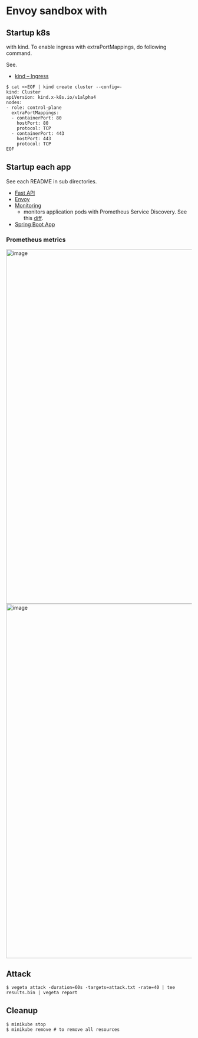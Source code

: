 # Envoy sandbox with

## Startup k8s

with kind.
To enable ingress with extraPortMappings, do following command.

See.
- [kind – Ingress](https://kind.sigs.k8s.io/docs/user/ingress)

```shell
$ cat <<EOF | kind create cluster --config=-
kind: Cluster
apiVersion: kind.x-k8s.io/v1alpha4
nodes:
- role: control-plane
  extraPortMappings:
  - containerPort: 80
    hostPort: 80
    protocol: TCP
  - containerPort: 443
    hostPort: 443
    protocol: TCP
EOF
```

## Startup each app

See each README in sub directories.

- [Fast API](./fastapi)
- [Envoy](./envoy)
- [Monitoring](./monitoring)
  - monitors application pods with Prometheus Service Discovery. See this [diff](https://github.com/lavenderses/playground/compare/a940044364375ad73a1ba354bca2639e5f70eeee..0b4d55ab1de00e5774d01a1f7f6e4221d5afc4f5).
- [Spring Boot App](./spring-app)

### Prometheus metrics

<img width="1900" height="959" alt="image" src="https://github.com/user-attachments/assets/875d0742-c8b3-4870-938d-becff147be47" />

<img width="1900" height="959" alt="image" src="https://github.com/user-attachments/assets/e290cdce-9bf3-4af7-9699-771b357e2ec8" />

## Attack

```shell
$ vegeta attack -duration=60s -targets=attack.txt -rate=40 | tee results.bin | vegeta report
```

## Cleanup

```shell
$ minikube stop
$ minikube remove # to remove all resources
```

